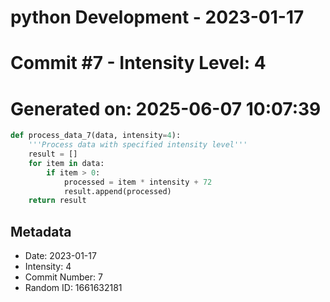 ﻿# python Development - 2023-01-17
# Commit #7 - Intensity Level: 4
# Generated on: 2025-06-07 10:07:39
```python
def process_data_7(data, intensity=4):
    '''Process data with specified intensity level'''
    result = []
    for item in data:
        if item > 0:
            processed = item * intensity + 72
            result.append(processed)
    return result
```
## Metadata
- Date: 2023-01-17
- Intensity: 4
- Commit Number: 7
- Random ID: 1661632181

